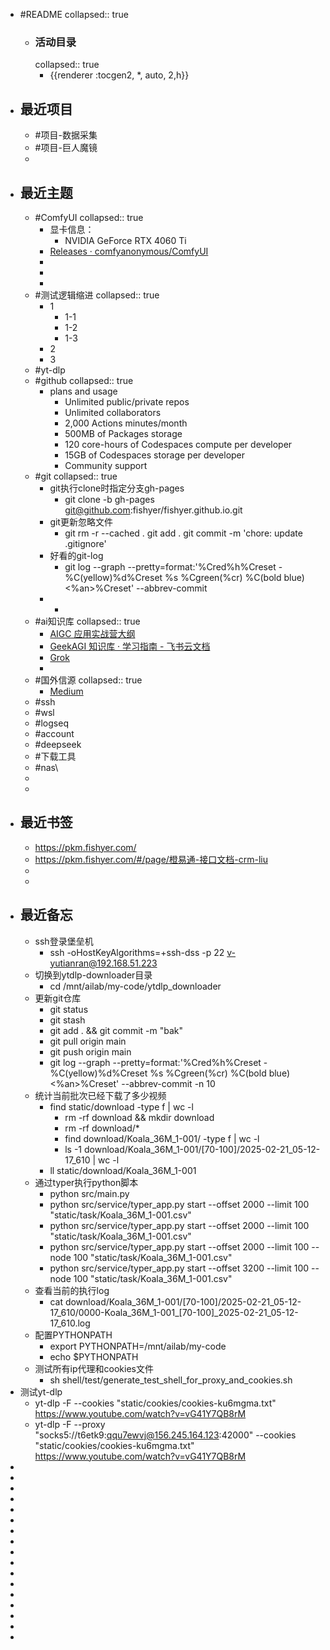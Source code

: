 - #README
  collapsed:: true
	- ### 活动目录
	  collapsed:: true
		- {{renderer :tocgen2, *, auto, 2,h}}
- ## 最近项目
	- #项目-数据采集
	- #项目-巨人魔镜
	-
- ## 最近主题
	- #ComfyUI
	  collapsed:: true
		- 显卡信息：
			- NVIDIA GeForce RTX 4060 Ti
		- [Releases · comfyanonymous/ComfyUI](https://github.com/comfyanonymous/ComfyUI/releases)
		-
		-
		-
	- #测试逻辑缩进
	  collapsed:: true
		- 1
			- 1-1
			- 1-2
			- 1-3
		- 2
		- 3
	- #yt-dlp
	- #github
	  collapsed:: true
		- plans and usage
			- Unlimited public/private repos
			- Unlimited collaborators
			- 2,000 Actions minutes/month
			- 500MB of Packages storage
			- 120 core-hours of Codespaces compute per developer
			- 15GB of Codespaces storage per developer
			- Community support
	- #git
	  collapsed:: true
		- git执行clone时指定分支gh-pages
			- git clone -b gh-pages git@github.com:fishyer/fishyer.github.io.git
		- git更新忽略文件
			- git rm -r --cached . 
			  git add . 
			  git commit -m 'chore: update .gitignore'
		- 好看的git-log
			- git log --graph --pretty=format:'%Cred%h%Creset -%C(yellow)%d%Creset %s %Cgreen(%cr) %C(bold blue)<%an>%Creset' --abbrev-commit
		-
			-
	- #ai知识库
	  collapsed:: true
		- [AIGC 应用实战营大纲](https://shimo.im/docs/5rk9K94M5QtzQ83x/read)
		- [‌⁢⁡⁤⁡⁤⁢‬⁢﻿⁣‬‍​‌⁡​﻿​﻿⁡⁢⁢​​​‬⁣‌​⁣​‬﻿‍​⁢⁣⁢⁣‌‬‍‬⁤​⁡‬‬⁣GeekAGI 知识库 · 学习指南 - 飞书云文档](https://geek-agi.feishu.cn/wiki/B9rYwwg6xidZYJkbrlscxTQFnOc)
		- [Grok](https://grok.com/ )
		-
	- #国外信源
	  collapsed:: true
		- [Medium](https://medium.com/ )
	- #ssh
	- #wsl
	- #logseq
	- #account
	- #deepseek
	- #下载工具
	- #nas\
	-
	-
- ## 最近书签
	- https://pkm.fishyer.com/
	- https://pkm.fishyer.com/#/page/橙易通-接口文档-crm-liu
	-
	-
- ## 最近备忘
	- ssh登录堡垒机
		- ssh -oHostKeyAlgorithms=+ssh-dss -p 22 v-yutianran@192.168.51.223
	- 切换到ytdlp-downloader目录
		- cd /mnt/ailab/my-code/ytdlp_downloader
	- 更新git仓库
		- git status
		- git stash
		- git add . && git commit -m "bak"
		- git pull origin main
		- git push origin main
		- git log --graph --pretty=format:'%Cred%h%Creset -%C(yellow)%d%Creset %s %Cgreen(%cr) %C(bold blue)<%an>%Creset' --abbrev-commit -n 10
	- 统计当前批次已经下载了多少视频
		- find static/download -type f | wc -l
			- rm -rf download && mkdir download
			- rm -rf download/*
			- find download/Koala_36M_1-001/ -type f | wc -l
			- ls -1 download/Koala_36M_1-001/[70-100]/2025-02-21_05-12-17_610 | wc -l
		- ll static/download/Koala_36M_1-001
	- 通过typer执行python脚本
		- python src/main.py
		- python src/service/typer_app.py start --offset 2000 --limit 100 "static/task/Koala_36M_1-001.csv"
		- python src/service/typer_app.py start --offset 2000 --limit 100 "static/task/Koala_36M_1-001.csv"
		- python src/service/typer_app.py start --offset 2000 --limit 100 --node 100 "static/task/Koala_36M_1-001.csv"
		- python src/service/typer_app.py start --offset 3200  --limit 100 --node 100 "static/task/Koala_36M_1-001.csv"
	- 查看当前的执行log
		- cat download/Koala_36M_1-001/[70-100]/2025-02-21_05-12-17_610/0000-Koala_36M_1-001_[70-100]_2025-02-21_05-12-17_610.log
	- 配置PYTHONPATH
		- export PYTHONPATH=/mnt/ailab/my-code
		- echo $PYTHONPATH
	- 测试所有ip代理和cookies文件
		- sh shell/test/generate_test_shell_for_proxy_and_cookies.sh
- 测试yt-dlp
	- yt-dlp -F  --cookies "static/cookies/cookies-ku6mgma.txt" https://www.youtube.com/watch?v=vG41Y7QB8rM
	- yt-dlp -F --proxy "socks5://t6etk9:qqu7ewvj@156.245.164.123:42000" --cookies "static/cookies/cookies-ku6mgma.txt" https://www.youtube.com/watch?v=vG41Y7QB8rM
-
-
-
-
-
-
-
-
-
-
-
-
-
-
-
-
-